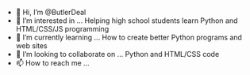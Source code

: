 - 👋 Hi, I’m @ButlerDeal
- 👀 I’m interested in ... Helping high school students learn Python and HTML/CSS/JS programming
- 🌱 I’m currently learning ... How to create better Python programs and web sites
- 💞️ I’m looking to collaborate on ... Python and HTML/CSS code
- 📫 How to reach me ...

<!---
ButlerDeal/ButlerDeal is a ✨ special ✨ repository because its `README.md` (this file) appears on your GitHub profile.
You can click the Preview link to take a look at your changes.
--->
